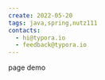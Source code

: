 ```yaml
---
create: 2022-05-20
tags: java,spring,nutz111
contacts:
  - hi@typora.io
  - feedback@typora.io
---
```




page demo 



